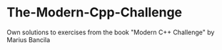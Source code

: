 # The-Modern-Cpp-Challenge
Own solutions to exercises from the book "Modern C++ Challenge" by Marius Bancila
